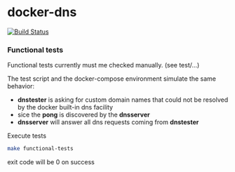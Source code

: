 # docker-dns
[![Build Status](https://travis-ci.com/Oppodelldog/docker-dns.svg?branch=master)](https://travis-ci.com/Oppodelldog/docker-dns)

### Functional tests
Functional tests currently must me checked manually. (see test/...)

The test script and the docker-compose environment simulate the same behavior:

* **dnstester** is asking for custom domain names that could not be resolved by the docker built-in dns facility
* sice the **pong** is discovered by the **dnsserver**
* **dnsserver** will answer all dns requests coming from **dnstester**

Execute tests
```bash
make functional-tests
```
exit code will be 0 on success